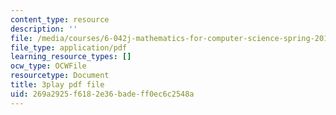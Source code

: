```yaml
---
content_type: resource
description: ''
file: /media/courses/6-042j-mathematics-for-computer-science-spring-2015/269a2925f6182e36badeff0ec6c2548a_iZX8WEGZTVw.pdf
file_type: application/pdf
learning_resource_types: []
ocw_type: OCWFile
resourcetype: Document
title: 3play pdf file
uid: 269a2925-f618-2e36-bade-ff0ec6c2548a
---
```


